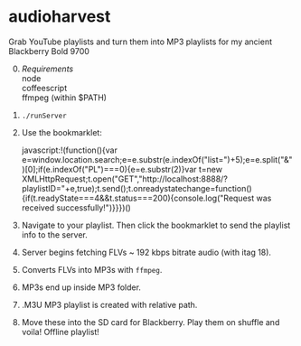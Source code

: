 audioharvest
============
Grab YouTube playlists and turn them into MP3 playlists for my ancient Blackberry Bold 9700

0.  *Requirements*  
    node  
    coffeescript  
    ffmpeg (within $PATH)

1. `./runServer`

2. Use the bookmarklet:  
    
    javascript:!(function(){var e=window.location.search;e=e.substr(e.indexOf("list=")+5);e=e.split("&")[0];if(e.indexOf("PL")===0){e=e.substr(2)}var t=new XMLHttpRequest;t.open("GET","http://localhost:8888/?playlistID="+e,true);t.send();t.onreadystatechange=function(){if(t.readyState===4&&t.status===200){console.log("Request was received successfully!")}}})()

3. Navigate to your playlist. Then click the bookmarklet to send the playlist info to the server.

4. Server begins fetching FLVs ~ 192 kbps bitrate audio (with itag 18).

5. Converts FLVs into MP3s with `ffmpeg`.

6. MP3s end up inside MP3 folder.

7. .M3U MP3 playlist is created with relative path.

8. Move these into the SD card for Blackberry. Play them on shuffle and voila! Offline playlist!